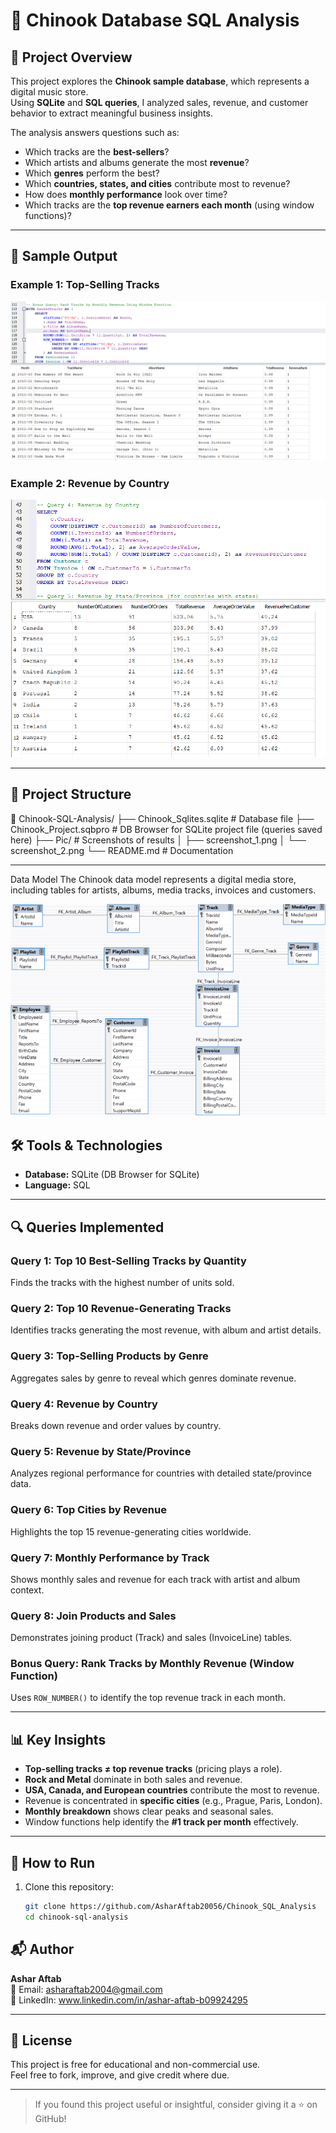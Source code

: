 ﻿# 🎵 Chinook Database SQL Analysis

## 📌 Project Overview
This project explores the **Chinook sample database**, which represents a digital music store.  
Using **SQLite** and **SQL queries**, I analyzed sales, revenue, and customer behavior to extract meaningful business insights.

The analysis answers questions such as:
- Which tracks are the **best-sellers**?
- Which artists and albums generate the most **revenue**?
- Which **genres** perform the best?
- Which **countries, states, and cities** contribute most to revenue?
- How does **monthly performance** look over time?
- Which tracks are the **top revenue earners each month** (using window functions)?

---

## 📸 Sample Output

### Example 1: Top-Selling Tracks  
![Top Tracks](Pic/screenshot_1.PNG)

### Example 2: Revenue by Country  
![Revenue by Country](Pic/screenshot_2.PNG)

---

## 📂 Project Structure
📁 Chinook-SQL-Analysis/
├── Chinook_Sqlites.sqlite # Database file
├── Chinook_Project.sqbpro # DB Browser for SQLite project file (queries saved here)
├── Pic/ # Screenshots of results
│ ├── screenshot_1.png
│ └── screenshot_2.png
└── README.md # Documentation


---

Data Model
The Chinook data model represents a digital media store, including tables for artists, albums, media tracks, invoices and customers.

![Data Model](Pic/screenshot_3.PNG)


## 🛠️ Tools & Technologies
- **Database:** SQLite (DB Browser for SQLite)  
- **Language:** SQL

---

## 🔍 Queries Implemented

### Query 1: Top 10 Best-Selling Tracks by Quantity
Finds the tracks with the highest number of units sold.

### Query 2: Top 10 Revenue-Generating Tracks
Identifies tracks generating the most revenue, with album and artist details.

### Query 3: Top-Selling Products by Genre
Aggregates sales by genre to reveal which genres dominate revenue.

### Query 4: Revenue by Country
Breaks down revenue and order values by country.

### Query 5: Revenue by State/Province
Analyzes regional performance for countries with detailed state/province data.

### Query 6: Top Cities by Revenue
Highlights the top 15 revenue-generating cities worldwide.

### Query 7: Monthly Performance by Track
Shows monthly sales and revenue for each track with artist and album context.

### Query 8: Join Products and Sales
Demonstrates joining product (Track) and sales (InvoiceLine) tables.

### Bonus Query: Rank Tracks by Monthly Revenue (Window Function)
Uses `ROW_NUMBER()` to identify the top revenue track in each month.

---

## 📊 Key Insights
- **Top-selling tracks ≠ top revenue tracks** (pricing plays a role).  
- **Rock and Metal** dominate in both sales and revenue.  
- **USA, Canada, and European countries** contribute the most to revenue.  
- Revenue is concentrated in **specific cities** (e.g., Prague, Paris, London).  
- **Monthly breakdown** shows clear peaks and seasonal sales.  
- Window functions help identify the **#1 track per month** effectively.  

---

## 🚀 How to Run
1. Clone this repository:
   ```bash
   git clone https://github.com/AsharAftab20056/Chinook_SQL_Analysis
   cd chinook-sql-analysis

## 📬 Author  
**Ashar Aftab**  
📧 Email: [asharaftab2004@gmail.com](mailto:asharaftab2004@gmail.com)  
🔗 LinkedIn: www.linkedin.com/in/ashar-aftab-b09924295

---

## 📜 License  
This project is free for educational and non-commercial use.  
Feel free to fork, improve, and give credit where due.

---

> If you found this project useful or insightful, consider giving it a ⭐ on GitHub!


